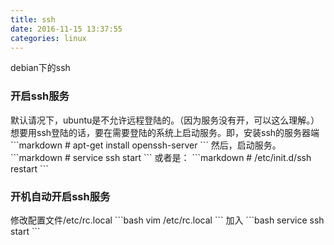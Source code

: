 ```yaml
---
title: ssh
date: 2016-11-15 13:37:55
categories: linux
---
```

debian下的ssh
<!-- more -->

<h3>开启ssh服务</h3>
默认请况下，ubuntu是不允许远程登陆的。（因为服务没有开，可以这么理解。）
想要用ssh登陆的话，要在需要登陆的系统上启动服务。即，安装ssh的服务器端
```markdown
# apt-get install openssh-server
```
然后，启动服务。
```markdown
# service ssh start
```
或者是：
```markdown
# /etc/init.d/ssh restart
```
<h3>开机自动开启ssh服务</h3>
修改配置文件/etc/rc.local
```bash
vim /etc/rc.local
```
加入
```bash
service ssh start
```


<!--<img src="/images/6.png" width="800" height="263" />-->
<!--<font color=#FF6666></font>-->
